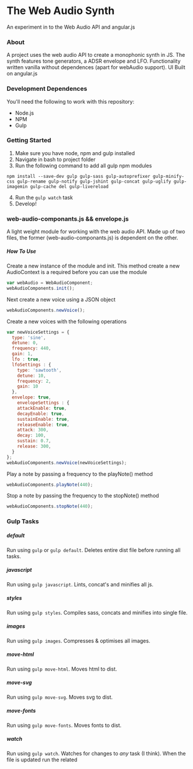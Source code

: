 # The Web Audio Synth
An experiment in to the Web Audio API and angular.js

### About
A project uses the web audio API to create a monophonic synth in JS. The synth features tone generators, a ADSR envelope and LFO. Functionality written vanilla without dependences (apart for webAudio support). UI Built on angular.js

### Development Dependences
You'll need the following to work with this repository:
* Node.js
* NPM
* Gulp

### Getting Started

1. Make sure you have node, npm and gulp installed
2. Navigate in bash to project folder
3. Run the following command to add all gulp npm modules
  ```shell
  npm install --save-dev gulp gulp-sass gulp-autoprefixer gulp-minify-css gulp-rename gulp-notify gulp-jshint gulp-concat gulp-uglify gulp-imagemin gulp-cache del gulp-livereload
  ```
4. Run the `gulp watch` task
5. Develop!

### web-audio-componants.js && envelope.js
A light weight module for working with the web audio API. Made up of two files, the former (web-audio-componants.js) is dependent on the other.

##### How To Use
Create a new instance of the module and init. This method create a new AudioContext is a required before you can use the module
```javascript
var webAudio = WebAudioComponent;
webAudioComponents.init();
```
Next create a new voice using a JSON object
```javascript
webAudioComponents.newVoice();
```

Create a new voices with the following operations
```javascript
var newVoiceSettings = {
  type: 'sine',
  detune: 0,
  frequency: 440,
  gain: 1,
  lfo : true,
  lfoSettings : {
    type: 'sawtooth',
    detune: 10,
    frequency: 2,
    gain: 10
  },
  envelope: true,
    envelopeSettings : {
    attackEnable: true,
    decayEnable: true,
    sustainEnable: true,
    releaseEnable: true,
    attack: 300,
    decay: 100,
    sustain: 0.7,
    release: 300,
  }
};
webAudioComponents.newVoice(newVoiceSettings);
```

Play a note by passing a frequency to the playNote() method

```javascript
webAudioComponents.playNote(440);
```

Stop a note by passing the frequency to the stopNote() method

```javascript
webAudioComponents.stopNote(440);
```

### Gulp Tasks

##### default
Run using `gulp` or `gulp default`. Deletes entire dist file before running all tasks.
##### javascript
Run using `gulp javascript`. Lints, concat's and minifies all js.
##### styles
Run using `gulp styles`. Compiles sass, concats and minifies into single file.
##### images
Run using `gulp images`. Compresses & optimises all images.
##### move-html
Run using `gulp move-html`. Moves html to dist.
##### move-svg
Run using `gulp move-svg`. Moves svg to dist.
##### move-fonts
Run using `gulp move-fonts`. Moves fonts to dist.
##### watch
Run using `gulp watch`. Watches for changes to *any* task (I think). When the file is updated run the related
